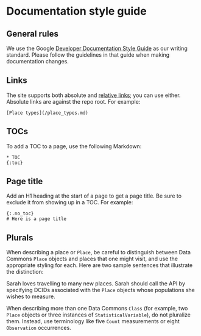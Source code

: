 # Documentation style guide

## General rules

We use the Google [Developer Documentation Style Guide](https://developers.google.com/style/) as our writing standard. Please follow the guidelines in that guide when making documentation changes.

## Links

The site supports both absolute and [relative links](https://docs.github.com/en/get-started/writing-on-github/getting-started-with-writing-and-formatting-on-github/basic-writing-and-formatting-syntax#relative-links); you can use either. Absolute links are against the repo root. For example:

```
[Place types](/place_types.md)
```

## TOCs

To add a TOC to a page, use the following Markdown:

```
* TOC
{:toc}
```

## Page title

Add an H1 heading at the start of a page to get a page title. Be sure to exclude it from showing up in a TOC. For example:

```
{:.no_toc}
# Here is a page title
```

## Plurals

When describing a place or `Place`, be careful to distinguish between Data Commons `Place` objects and places that one might visit, and use the appropriate styling for each. Here are two sample sentences that illustrate the distinction:

Sarah loves travelling to many new places.
Sarah should call the API by specifying DCIDs associated with the `Place` objects whose populations she wishes to measure.

When describing more than one Data Commons `Class` (for example, two `Place` objects or three instances of `StatisticalVariable`), do not pluralize them. Instead, use terminology like five `Count` measurements or eight `Observation` occurrences. 